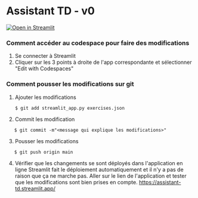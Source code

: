 # Assistant TD - v0

[![Open in Streamlit](https://static.streamlit.io/badges/streamlit_badge_black_white.svg)](https://blank-app-template.streamlit.app/)

### Comment accéder au codespace pour faire des modifications

1. Se connecter à Streamlit
2. Cliquer sur les 3 points à droite de l'app correspondante et sélectionner "Edit with Codespaces"

### Comment pousser les modifications sur git

1. Ajouter les modifications
   ```
   $ git add streamlit_app.py exercises.json
   ```
2. Commit les modification
```
   $ git commit -m"<message qui explique les modifications>"
   ```
3. Pousser les modifications
```
   $ git push origin main
   ```
4. Vérifier que les changements se sont déployés dans l'application en ligne
   Streamlit fait le déploiement automatiquement et il n'y a pas de raison que ça ne marche pas. Aller sur le lien de l'application et tester que les modifications sont bien prises en compte.
   https://assistant-td.streamlit.app/